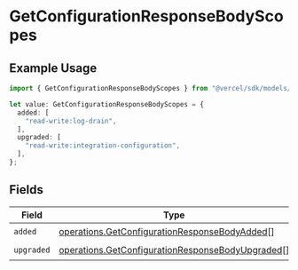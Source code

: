 # GetConfigurationResponseBodyScopes

## Example Usage

```typescript
import { GetConfigurationResponseBodyScopes } from "@vercel/sdk/models/operations/getconfiguration.js";

let value: GetConfigurationResponseBodyScopes = {
  added: [
    "read-write:log-drain",
  ],
  upgraded: [
    "read-write:integration-configuration",
  ],
};
```

## Fields

| Field                                                                                                                | Type                                                                                                                 | Required                                                                                                             | Description                                                                                                          |
| -------------------------------------------------------------------------------------------------------------------- | -------------------------------------------------------------------------------------------------------------------- | -------------------------------------------------------------------------------------------------------------------- | -------------------------------------------------------------------------------------------------------------------- |
| `added`                                                                                                              | [operations.GetConfigurationResponseBodyAdded](../../models/operations/getconfigurationresponsebodyadded.md)[]       | :heavy_check_mark:                                                                                                   | N/A                                                                                                                  |
| `upgraded`                                                                                                           | [operations.GetConfigurationResponseBodyUpgraded](../../models/operations/getconfigurationresponsebodyupgraded.md)[] | :heavy_check_mark:                                                                                                   | N/A                                                                                                                  |